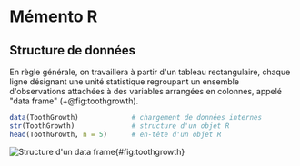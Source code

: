 # Mémento R

## Structure de données

En règle générale, on travaillera à partir d'un tableau rectangulaire, chaque ligne désignant une unité statistique regroupant un ensemble d'observations attachées à des variables arrangées en colonnes, appelé "data frame" (+@fig:toothgrowth).

```{.r caption="Propriétés d'un data frame"}
data(ToothGrowth)             # chargement de données internes
str(ToothGrowth)              # structure d'un objet R
head(ToothGrowth, n = 5)      # en-tête d'un objet R
```

![Structure d'un data frame](toothgrowth.png){#fig:toothgrowth}
